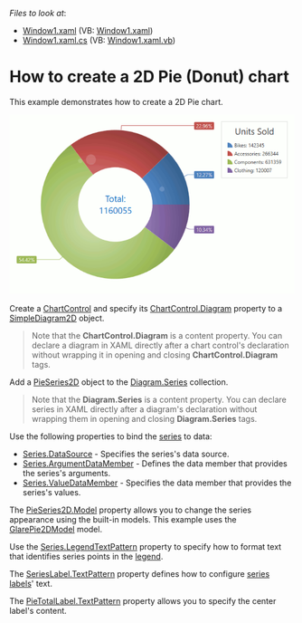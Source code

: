<!-- default file list -->
*Files to look at*:

* [Window1.xaml](./CS/Window1.xaml) (VB: [Window1.xaml](./VB/Window1.xaml))
* [Window1.xaml.cs](./CS/Window1.xaml.cs) (VB: [Window1.xaml.vb](./VB/Window1.xaml.vb))

<!-- default file list end -->

# How to create a 2D Pie (Donut) chart

This example demonstrates how to create a 2D Pie chart. 

![](Images/pie-chart-example.png)

Create a [ChartControl](https://documentation.devexpress.com/WPF/DevExpress.Xpf.Charts.ChartControl.class) and specify its [ChartControl.Diagram](https://documentation.devexpress.com/WPF/DevExpress.Xpf.Charts.ChartControl.Diagram.property) property to a [SimpleDiagram2D](https://documentation.devexpress.com/WPF/DevExpress.Xpf.Charts.SimpleDiagram2D.class) object. 

> Note that the **ChartControl.Diagram** is a content property. You can declare a diagram in XAML directly after a chart control's declaration without wrapping it in opening and closing **ChartControl.Diagram** tags.

Add a [PieSeries2D](https://documentation.devexpress.com/WPF/DevExpress.Xpf.Charts.PieSeries2D.class) object to the [Diagram.Series](https://documentation.devexpress.com/WPF/DevExpress.Xpf.Charts.Diagram.Series.property) collection.

> Note that the **Diagram.Series** is a content property. You can declare series in XAML directly after a diagram's declaration without wrapping them in opening and closing **Diagram.Series** tags.

Use the following properties to bind the [series](https://documentation.devexpress.com/WPF/6339/Controls-and-Libraries/Charts-Suite/Chart-Control/Chart-Elements/Series) to data:

- [Series.DataSource](https://documentation.devexpress.com/WPF/DevExpress.Xpf.Charts.Series.DataSource.property) - Specifies the series's data source.
- [Series.ArgumentDataMember](https://documentation.devexpress.com/WPF/DevExpress.Xpf.Charts.Series.ArgumentDataMember.property) - Defines the data member that provides the series's arguments.
- [Series.ValueDataMember](https://documentation.devexpress.com/WPF/DevExpress.Xpf.Charts.Series.ValueDataMember.property) - Specifies the data member that provides the series's values.

The [PieSeries2D.Model](https://documentation.devexpress.com/WPF/DevExpress.Xpf.Charts.PieSeries2D.Model.property) property allows you to change the series appearance using the built-in models. This example uses the [GlarePie2DModel](https://documentation.devexpress.com/WPF/DevExpress.Xpf.Charts.GlarePie2DModel.class) model.

Use the [Series.LegendTextPattern](https://documentation.devexpress.com/WPF/DevExpress.Xpf.Charts.Series.LegendTextPattern.property) property to specify how to format text that identifies series points in the [legend](https://documentation.devexpress.com/WPF/6343/Controls-and-Libraries/Charts-Suite/Chart-Control/Chart-Elements/Legends).

The [SeriesLabel.TextPattern](https://documentation.devexpress.com/WPF/DevExpress.Xpf.Charts.SeriesLabel.TextPattern.property) property defines how to configure [series labels](https://documentation.devexpress.com/WPF/6341/Controls-and-Libraries/Charts-Suite/Chart-Control/Chart-Elements/Series/Series-Point-Labels)' text.

The [PieTotalLabel.TextPattern](https://documentation.devexpress.com/WPF/DevExpress.Xpf.Charts.PieTotalLabel.TextPattern.property) property allows you to specify the center label's content.
